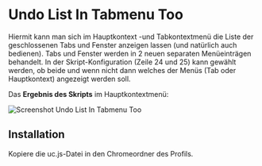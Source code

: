 # Undo List In Tabmenu Too
Hiermit kann man sich im Hauptkontext -und Tabkontextmenü die Liste der geschlossenen Tabs und Fenster anzeigen lassen (und natürlich auch bedienen). 
Tabs und Fenster werden in 2 neuen separaten Menüeinträgen behandelt. In der Skript-Konfiguration (Zeile 24 und 25) kann gewählt werden, ob beide und 
wenn nicht dann welches der Menüs (Tab oder Hauptkontext) angezeigt werden soll.

Das **Ergebnis des Skripts** im Hauptkontextmenü:

![Screenshot Undo List In Tabmenu Too](https://github.com/ardiman/userChrome.js/raw/master/undolistintabmenutoo/scr_undolistintabmenutoo.png)

## Installation
Kopiere die uc.js-Datei in den Chromeordner des Profils.
